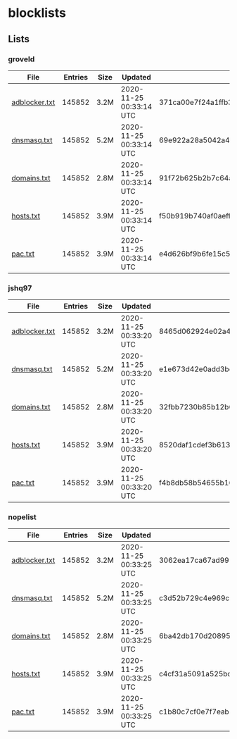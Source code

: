 # blocklists

## Lists

### groveld

|File|Entries|Size|Updated|Hash|
|-|-|-|-|-|
|[adblocker.txt](https://raw.githubusercontent.com/groveld/blocklists/lists/groveld/adblocker.txt)|145852|3.2M|2020-11-25 00:33:14 UTC|371ca00e7f24a1ffb3f8c2897b654439fd5ee74b|
|[dnsmasq.txt](https://raw.githubusercontent.com/groveld/blocklists/lists/groveld/dnsmasq.txt)|145852|5.2M|2020-11-25 00:33:14 UTC|69e922a28a5042a4b31d9edc1b70223539ea5554|
|[domains.txt](https://raw.githubusercontent.com/groveld/blocklists/lists/groveld/domains.txt)|145852|2.8M|2020-11-25 00:33:14 UTC|91f72b625b2b7c64a125c7243cf6f1bd8566b41c|
|[hosts.txt](https://raw.githubusercontent.com/groveld/blocklists/lists/groveld/hosts.txt)|145852|3.9M|2020-11-25 00:33:14 UTC|f50b919b740af0aeff3e07df2dad2e7b4558892e|
|[pac.txt](https://raw.githubusercontent.com/groveld/blocklists/lists/groveld/pac.txt)|145852|3.9M|2020-11-25 00:33:14 UTC|e4d626bf9b6fe15c5936929f0e3233e0224f1843|

### jshq97

|File|Entries|Size|Updated|Hash|
|-|-|-|-|-|
|[adblocker.txt](https://raw.githubusercontent.com/groveld/blocklists/lists/jshq97/adblocker.txt)|145852|3.2M|2020-11-25 00:33:20 UTC|8465d062924e02a4fd07c08ce800fa27bce02b25|
|[dnsmasq.txt](https://raw.githubusercontent.com/groveld/blocklists/lists/jshq97/dnsmasq.txt)|145852|5.2M|2020-11-25 00:33:20 UTC|e1e673d42e0add3be65e0299d6b0a6392e593f6d|
|[domains.txt](https://raw.githubusercontent.com/groveld/blocklists/lists/jshq97/domains.txt)|145852|2.8M|2020-11-25 00:33:20 UTC|32fbb7230b85b12b094f8ba676f6854ca97be538|
|[hosts.txt](https://raw.githubusercontent.com/groveld/blocklists/lists/jshq97/hosts.txt)|145852|3.9M|2020-11-25 00:33:20 UTC|8520daf1cdef3b613b40715d065d277ea4528cc9|
|[pac.txt](https://raw.githubusercontent.com/groveld/blocklists/lists/jshq97/pac.txt)|145852|3.9M|2020-11-25 00:33:20 UTC|f4b8db58b54655b169653b9efbb8a8b4e9b654bf|

### nopelist

|File|Entries|Size|Updated|Hash|
|-|-|-|-|-|
|[adblocker.txt](https://raw.githubusercontent.com/groveld/blocklists/lists/nopelist/adblocker.txt)|145852|3.2M|2020-11-25 00:33:25 UTC|3062ea17ca67ad9992c08e08b602f242ac897aed|
|[dnsmasq.txt](https://raw.githubusercontent.com/groveld/blocklists/lists/nopelist/dnsmasq.txt)|145852|5.2M|2020-11-25 00:33:25 UTC|c3d52b729c4e969cd5bb197fdbcc34a32d8fc24a|
|[domains.txt](https://raw.githubusercontent.com/groveld/blocklists/lists/nopelist/domains.txt)|145852|2.8M|2020-11-25 00:33:25 UTC|6ba42db170d20895f959cc149a79b3509db557d9|
|[hosts.txt](https://raw.githubusercontent.com/groveld/blocklists/lists/nopelist/hosts.txt)|145852|3.9M|2020-11-25 00:33:25 UTC|c4cf31a5091a525bc87295c3349e42b9f81befcc|
|[pac.txt](https://raw.githubusercontent.com/groveld/blocklists/lists/nopelist/pac.txt)|145852|3.9M|2020-11-25 00:33:25 UTC|c1b80c7cf0e7f7eab6a402f78227ce6731e11d37|
